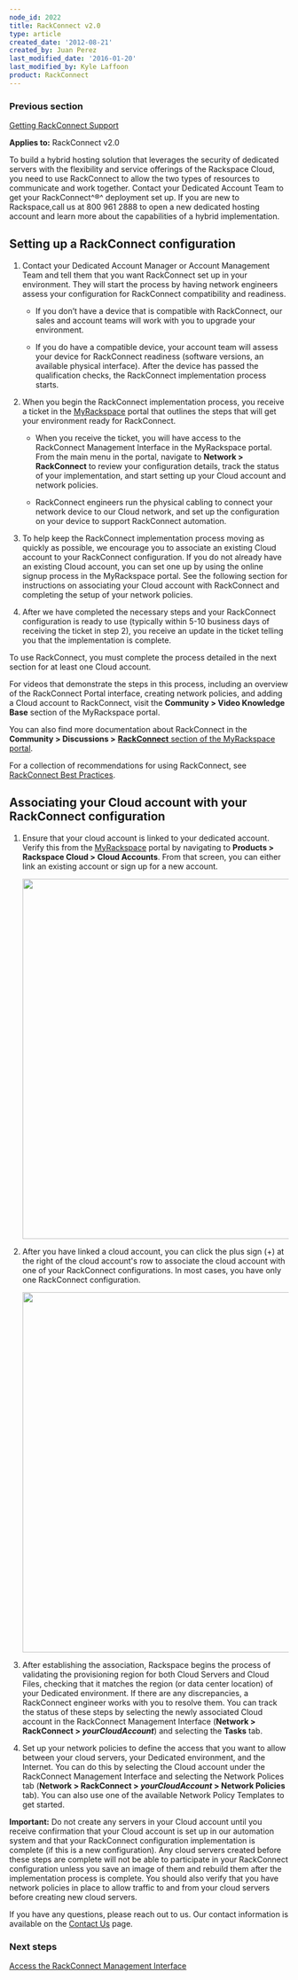 ```yaml
---
node_id: 2022
title: RackConnect v2.0
type: article
created_date: '2012-08-21'
created_by: Juan Perez
last_modified_date: '2016-01-20'
last_modified_by: Kyle Laffoon
product: RackConnect
---
```


### Previous section

[Getting RackConnect
Support](/how-to/getting-rackconnect-support)

**Applies to:** RackConnect v2.0

To build a hybrid hosting solution that leverages the security of
dedicated servers with the flexibility and service offerings of the
Rackspace Cloud, you need to use RackConnect to allow the two types of
resources to communicate and work together. Contact your Dedicated
Account Team to get your RackConnect^&reg;^ deployment set up. If you are
new to Rackspace,call us at 800 961 2888 to open a new dedicated hosting
account and learn more about the capabilities of a hybrid
implementation.

Setting up a RackConnect configuration
--------------------------------------

1.  Contact your Dedicated Account Manager or Account Management Team
    and tell them that you want RackConnect set up in your environment.
    They will start the process by having network engineers assess your
    configuration for RackConnect compatibility and readiness.

    -   If you don&rsquo;t have a device that is compatible with RackConnect,
        our sales and account teams will work with you to upgrade
        your environment.

    -   If you do have a compatible device, your account team will
        assess your device for RackConnect readiness (software versions,
        an available physical interface). After the device has passed
        the qualification checks, the RackConnect implementation
        process starts.

2.  When you begin the RackConnect implementation process, you receive a
    ticket in the [MyRackspace](https://my.rackspace.com/) portal that
    outlines the steps that will get your environment ready
    for RackConnect.

    -   When you receive the ticket, you will have access to the
        RackConnect Management Interface in the MyRackspace portal. From
        the main menu in the portal, navigate to **Network &gt;
        RackConnect** to review your configuration details, track the
        status of your implementation, and start setting up your Cloud
        account and network policies.

    -   RackConnect engineers run the physical cabling to connect your
        network device to our Cloud network, and set up the
        configuration on your device to support RackConnect automation.

3.  To help keep the RackConnect implementation process moving as
    quickly as possible, we encourage you to associate an existing Cloud
    account to your RackConnect configuration. If you do not already
    have an existing Cloud account, you can set one up by using the
    online signup process in the MyRackspace portal. See the following
    section for instructions on associating your Cloud account with
    RackConnect and completing the setup of your network policies.

4.  After we have completed the necessary steps and your RackConnect
    configuration is ready to use (typically within 5-10 business days
    of receiving the ticket in step 2), you receive an update in the
    ticket telling you that the implementation is complete.

To use RackConnect, you must complete the process detailed in the next
section for at least one Cloud account.

For videos that demonstrate the steps in this process, including an
overview of the RackConnect Portal interface, creating network policies,
and adding a Cloud account to RackConnect, visit the **Community &gt;
Video Knowledge Base** section of the MyRackspace portal.

You can also find more documentation about RackConnect in the
**Community &gt; Discussions &gt;** [**RackConnect** section of the
MyRackspace portal](http://my.rackspace.com/csx/community/rackconnect).

For a collection of recommendations for using RackConnect, see
[RackConnect Best
Practices](/how-to/rackconnect-v20-best-practices).

Associating your Cloud account with your RackConnect configuration
------------------------------------------------------------------

1.  Ensure that your cloud account is linked to your dedicated account.
    Verify this from the
    [MyRackspace](https://my.rackspace.com/portal/cloudAccount/list)
    portal by navigating to **Products &gt; Rackspace Cloud &gt; Cloud
    Accounts**. From that screen, you can either link an existing
    account or sign up for a new account.

    [<img src="https://8026b2e3760e2433679c-fffceaebb8c6ee053c935e8915a3fbe7.ssl.cf2.rackcdn.com/field/image/MyRack_Link_Cloud_Account.png" width="650" />](https://8026b2e3760e2433679c-fffceaebb8c6ee053c935e8915a3fbe7.ssl.cf2.rackcdn.com/field/image/MyRack_Link_Cloud_Account.png)

2.  After you have linked a cloud account, you can click the plus
    sign (+) at the right of the cloud account's row to associate the
    cloud account with one of your RackConnect configurations. In most
    cases, you have only one RackConnect configuration.

    [<img src="https://8026b2e3760e2433679c-fffceaebb8c6ee053c935e8915a3fbe7.ssl.cf2.rackcdn.com/field/image/MyRack_Associate_with_RC.png" width="650" />](https://8026b2e3760e2433679c-fffceaebb8c6ee053c935e8915a3fbe7.ssl.cf2.rackcdn.com/field/image/MyRack_Associate_with_RC.png)

3.  After establishing the association, Rackspace begins the process of
    validating the provisioning region for both Cloud Servers and Cloud
    Files, checking that it matches the region (or data center location)
    of your Dedicated environment. If there are any discrepancies, a
    RackConnect engineer works with you to resolve them. You can track
    the status of these steps by selecting the newly associated Cloud
    account in the RackConnect Management Interface (**Network &gt;
    RackConnect &gt; *yourCloudAccount***) and selecting the
    **Tasks** tab.

4.  Set up your network policies to define the access that you want to
    allow between your cloud servers, your Dedicated environment, and
    the Internet. You can do this by selecting the Cloud account under
    the RackConnect Management Interface and selecting the Network
    Polices tab (**Network &gt; RackConnect &gt; *yourCloudAccount* &gt;
    Network Policies** tab). You can also use one of the available
    Network Policy Templates to get started.

**Important:** Do not create any servers in your Cloud account until you
receive confirmation that your Cloud account is set up in our automation
system and that your RackConnect configuration implementation is
complete (if this is a new configuration). Any cloud servers created
before these steps are complete will not be able to participate in your
RackConnect configuration unless you save an image of them and rebuild
them after the implementation process is complete. You should also
verify that you have network policies in place to allow traffic to and
from your cloud servers before creating new cloud servers.

If you have any questions, please reach out to us. Our contact
information is available on the [Contact
Us](/how-to/support) page.

### Next steps

[Access the RackConnect Management
Interface](/how-to/access-the-rackconnect-management-interface)

